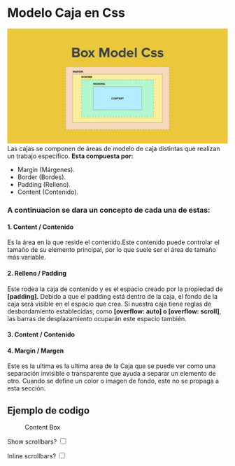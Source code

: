 
# Modelo Caja en Css
![modelocaja](/Parcial1/ModeloCaja/MDC.jpg)
Las cajas se componen de áreas de modelo de caja distintas que realizan un trabajo específico.
**Esta compuesta por:**
- Margin (Márgenes). 
- Border (Bordes). 
- Padding (Relleno). 
- Content (Contenido). 

### A continuacion se dara un concepto de cada una de estas:

#### 1. Content / Contenido

 Es la área en la que reside el contenido.Este contenido puede controlar el tamaño de su elemento principal, por lo que suele ser el área de tamaño más variable.
 #### 2. Relleno / Padding

  Este rodea la caja de contenido y es el espacio creado por la propiedad de **[padding].** Debido a que el padding está dentro de la caja, el fondo de la caja será visible en el espacio que crea. Si nuestra caja tiene reglas de desbordamiento establecidas, como **[overflow: auto] o [overflow: scroll]**, las barras de desplazamiento ocuparán este espacio también.

 #### 3. Content / Contenido

#### 4. Margin / Margen

Este es la ultima es la ultima area de la Caja que se puede ver como una separación invisible o transparente que ayuda a separar un elemento de otro. Cuando se define un color o imagen de fondo, este no se propaga a esta sección.



## Ejemplo de codigo


<article dir="ltr">
  <figure id="box_model">
    Content Box
    <span class="vertical scrollbar"></span>
    <span class="horizontal scrollbar"></span>
  </figure>
</article>

<form action="">
  <label for="show_scrollbars">Show scrollbars?</label>
  <input id="show_scrollbars" type="checkbox">
  
  <label for="inline_scrollbars">Inline scrollbars?</label>
  <input id="inline_scrollbars" type="checkbox">
</form>